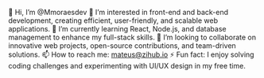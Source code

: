 👋 Hi, I’m @Mmoraesdev
👀 I’m interested in front-end and back-end development, creating efficient, user-friendly, and scalable web applications.
🌱 I’m currently learning React, Node.js, and database management to enhance my full-stack skills.
💞️ I’m looking to collaborate on innovative web projects, open-source contributions, and team-driven solutions.
📫 How to reach me: mateus@zihub.io
⚡ Fun fact: I enjoy solving coding challenges and experimenting with UI/UX design in my free time.

<!---
Mmoraesdev/Mmoraesdev is a ✨ special ✨ repository because its `README.md` (this file) appears on your GitHub profile.
You can click the Preview link to take a look at your changes.
--->
